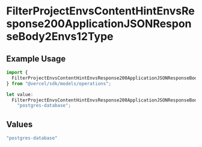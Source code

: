 # FilterProjectEnvsContentHintEnvsResponse200ApplicationJSONResponseBody2Envs12Type

## Example Usage

```typescript
import {
  FilterProjectEnvsContentHintEnvsResponse200ApplicationJSONResponseBody2Envs12Type,
} from "@vercel/sdk/models/operations";

let value:
  FilterProjectEnvsContentHintEnvsResponse200ApplicationJSONResponseBody2Envs12Type =
    "postgres-database";
```

## Values

```typescript
"postgres-database"
```